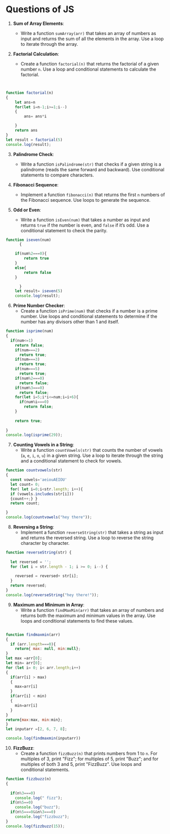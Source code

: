 # Questions of JS

1. **Sum of Array Elements**:
   - Write a function `sumArray(arr)` that takes an array of numbers as input and returns the sum of all the elements in the array. Use a loop to iterate through the array.

2. **Factorial Calculation**:
   - Create a function `factorial(n)` that returns the factorial of a given number `n`. Use a loop and conditional statements to calculate the factorial.
```javascript


function factorial(n)
{
    let ans=n
    for(let i=n-1;i>=1;i--)
    {
        ans= ans*i

    }
    return ans
}
let result = factorial(5)
console.log(result);
```
3. **Palindrome Check**:
   - Write a function `isPalindrome(str)` that checks if a given string is a palindrome (reads the same forward and backward). Use conditional statements to compare characters.

4. **Fibonacci Sequence**:
   - Implement a function `fibonacci(n)` that returns the first `n` numbers of the Fibonacci sequence. Use loops to generate the sequence.

5. **Odd or Even**:
   - Write a function `isEven(num)` that takes a number as input and returns `true` if the number is even, and `false` if it’s odd. Use a conditional statement to check the parity.
``` javascript
function iseven(num)
      {

    if(num%2===0){
        return true
    }
    else{
        return false
    }

      }
    let result= iseven(5)
    console.log(result);
```

6. **Prime Number Checker**:
   - Create a function `isPrime(num)` that checks if a number is a prime number. Use loops and conditional statements to determine if the number has any divisors other than 1 and itself.
```javascript
function isprime(num)
{
  if(num<=1)
    return false;
    if(num===2)
      return true;
    if(num===3)
      return true;
    if(num===5)
      return true;
    if(num%2===0)
      return false;
    if(num%3===0)
      return false;
    for(let i=5;i*i<=num;i=i+6){
      if(num%i===0)
        return false;
    }
    
    return true;
  
}
console.log(isprime(29));
```

7. **Counting Vowels in a String**:
   - Write a function `countVowels(str)` that counts the number of vowels (`a`, `e`, `i`, `o`, `u`) in a given string. Use a loop to iterate through the string and a conditional statement to check for vowels.
```javascript
function countvowels(str)
{
  const vowels='aeiouAEIOU'
  let count= 0;
  for( let i=0;i<str.length; i++){
  if (vowels.includes(str[i]))
  {count++;} }
  return count;

}
console.log(countvowels("hey there"));
```

8. **Reversing a String**:
   - Implement a function `reverseString(str)` that takes a string as input and returns the reversed string. Use a loop to reverse the string character by character.
```javascript
function reverseString(str) {
  
  let reversed = '';
  for (let i = str.length - 1; i >= 0; i--) {
    
    reversed = reversed+ str[i];
  }
  return reversed;
}
console.log(reverseString("hey there!"));
```


9. **Maximum and Minimum in Array**:
   - Write a function `findMaxMin(arr)` that takes an array of numbers and returns both the maximum and minimum values in the array. Use loops and conditional statements to find these values.
```javascript

function findmaxmin(arr)
{
  if (arr.length===0){
    return{ max: null, min:null};
}
let max =arr[0];
let min= arr[0];
for (let i= 0; i< arr.length;i++)
{
  if(arr[i] > max)
  {
    max=arr[i]
  }
  if(arr[i] < min)
  {
    min=arr[i]
  }
}
return{max:max, min:min};
}
let inputarr =[2, 6, 7, 8];

console.log(findmaxmin(inputarr)) 
```

10. **FizzBuzz**:
    - Create a function `fizzBuzz(n)` that prints numbers from 1 to `n`. For multiples of 3, print "Fizz"; for multiples of 5, print "Buzz"; and for multiples of both 3 and 5, print "FizzBuzz". Use loops and conditional statements.
```javascript
function fizzbuzz(n)
{
  
  if(n%3===0)
    console.log(" fizz");
  if(n%5==0)
    console.log("buzz");
  if(n%5===0&&n%3===0)
    console.log("fizzbuzz");
}
console.log(fizzbuzz(15));
```

